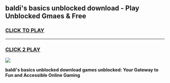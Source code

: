
## baldi's basics unblocked download - Play Unblocked Gmaes & Free
<h3>
<a href="https://news.freeplayer.one?title=baldi's_basics_unblocked_download&ref=16F">CLICK TO PLAY</a></h3>
<hr>

<h3>
<a href="https://news.freeplayer.one?title=baldi's_basics_unblocked_download&ref=16F">CLICK 2 PLAY</a>
  
</h3>

<a href="https://news.freeplayer.one?title=baldi's_basics_unblocked_download&ref=16F/"><img src="https://clearcache.store/games.png"></a>


**baldi's basics unblocked download games unblocked: Your Gateway to Fun and Accessible Online Gaming**
